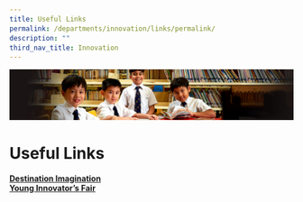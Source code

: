 ```yaml
---
title: Useful Links
permalink: /departments/innovation/links/permalink/
description: ""
third_nav_title: Innovation
---
```

![](/images/Sub-banner1.jpg)

Useful Links
============

**[Destination Imagination](https://www.destinationimagination.org/)**<br>
**[Young Innovator’s Fair](https://sites.google.com/view/ivp-fair-2021/)**
